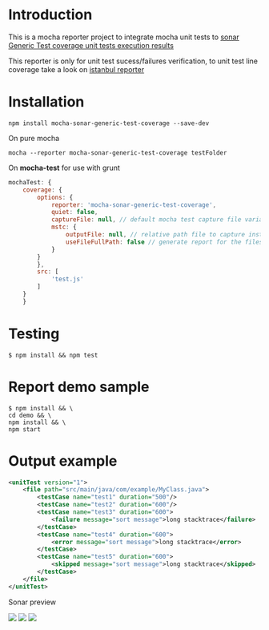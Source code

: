 # Introduction
This is a mocha reporter project to integrate mocha unit tests to [sonar Generic Test coverage unit tests execution results](http://docs.sonarqube.org/display/PLUG/Generic+Test+Coverage#GenericTestCoverage-UnitTestsExecutionResultsReportFormat)

This reporter is only for unit test sucess/failures verification, to unit test line coverage take a look on [istanbul reporter](https://www.npmjs.com/package/grunt-istanbul)

# Installation

	npm install mocha-sonar-generic-test-coverage --save-dev

On pure mocha 

	mocha --reporter mocha-sonar-generic-test-coverage testFolder

On **mocha-test** for use with grunt

```javascript
mochaTest: {
	coverage: {
		options: {
			reporter: 'mocha-sonar-generic-test-coverage',
			quiet: false,
			captureFile: null, // default mocha test capture file variable
			mstc: {
				outputFile: null, // relative path file to capture instead append to captureFile (this file will not get prints at stdout) you can use mocha_sonar_generic_test_coverage_outputfile env instead
				useFileFullPath: false // generate report for the files using fullpath
			}
		}
		},
		src: [
			'test.js'
		]
	}
	}
```

# Testing
	$ npm install && npm test

# Report demo sample

	$ npm install && \
	cd demo && \
	npm install && \
	npm start

# Output example 
```xml
<unitTest version="1">
	<file path="src/main/java/com/example/MyClass.java">
		<testCase name="test1" duration="500"/>
		<testCase name="test2" duration="600"/>
		<testCase name="test3" duration="600">
			<failure message="sort message">long stacktrace</failure>
		</testCase>
		<testCase name="test4" duration="600">
			<error message="sort message">long stacktrace</error>
		</testCase>
		<testCase name="test5" duration="600">
			<skipped message="sort message">long stacktrace</skipped>
		</testCase>
	</file>
</unitTest>
```

Sonar preview

![](http://i.imgur.com/mlxAPI1.jpg)
![](http://i.imgur.com/n9eCbt7.jpg)
![](http://i.imgur.com/Bfw0amn.jpg)
